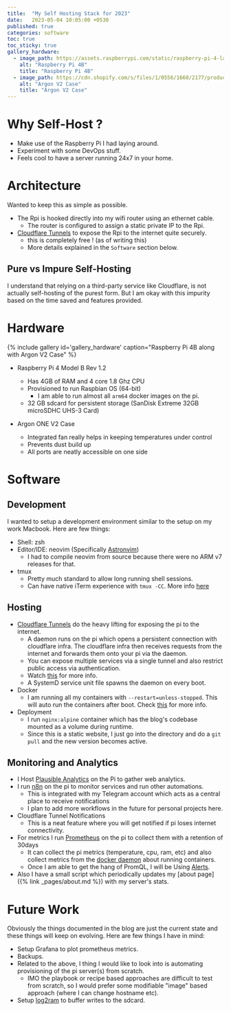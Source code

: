 ```yaml
---
title:  "My Self Hosting Stack for 2023"
date:   2023-05-04 10:05:00 +0530
published: true
categories: software
toc: true
toc_sticky: true
gallery_hardware:
  - image_path: https://assets.raspberrypi.com/static/raspberry-pi-4-labelled-f5e5dcdf6a34223235f83261fa42d1e8.png
    alt: "Raspberry Pi 4B"
    title: "Raspberry Pi 4B"
  - image_path: https://cdn.shopify.com/s/files/1/0556/1660/2177/products/AR1-V2_04_350x.jpg
    alt: "Argon V2 Case"
    title: "Argon V2 Case"
---
```


# Why Self-Host ?
* Make use of the Raspberry Pi I had laying around.
* Experiment with some DevOps stuff.
* Feels cool to have a server running 24x7 in your home.

# Architecture
Wanted to keep this as simple as possible.
* The Rpi is hooked directly into my wifi router using an ethernet cable. 
  * The router is configured to assign a static private IP to the Rpi.
* [Cloudflare Tunnels](https://developers.cloudflare.com/cloudflare-one/connections/connect-apps/#how-it-works) to expose the Rpi to the internet quite securely.
  * this is completely free ! (as of writing this)
  * More details explained in the `Software` section below.

## Pure vs Impure Self-Hosting
I understand that relying on a third-party service like Cloudflare, is not actually self-hosting of the purest form. But I am okay with this impurity based on the time saved and features provided.



# Hardware
{% include gallery id='gallery_hardware' caption="Raspberry Pi 4B along with Argon V2 Case" %}

* Raspberry Pi 4 Model B Rev 1.2
  * Has 4GB of RAM and 4 core 1.8 Ghz CPU
  * Provisioned to run Raspbian OS (64-bit)
    * I am able to run almost all `arm64` docker images on the pi.
  * 32 GB sdcard for persistent storage (SanDisk Extreme 32GB microSDHC UHS-3 Card)

* Argon ONE V2 Case
  * Integrated fan really helps in keeping temperatures under control
  * Prevents dust build up
  * All ports are neatly accessible on one side

# Software
## Development
I wanted to setup a development environment similar to the setup on my work Macbook. Here are few things:
* Shell: zsh
* Editor/IDE: neovim (Specifically [Astronvim](https://astronvim.com/))
  * I had to compile neovim from source because there were no ARM v7 releases for that.
* tmux
  * Pretty much standard to allow long running shell sessions.
  * Can have native iTerm experience with `tmux -CC`. More info [here](https://iterm2.com/documentation-tmux-integration.html)

## Hosting
* [Cloudflare Tunnels](https://developers.cloudflare.com/cloudflare-one/connections/connect-apps/#how-it-works) do the heavy lifting for exposing the pi to the internet.
    * A daemon runs on the pi which opens a persistent connection with cloudflare infra. The cloudflare infra then receives requests from the internet and forwards them onto your pi via the daemon.
    * You can expose multiple services via a single tunnel and also restrict public access via authentication.
    * Watch [this](https://www.youtube.com/watch?v=ZvIdFs3M5ic) for more info.
    * A SystemD service unit file spawns the daemon on every boot.
* Docker
    * I am running all my containers with `--restart=unless-stopped`. This will auto run the containers after boot. Check [this](https://docs.docker.com/config/containers/start-containers-automatically/) for more info.
* Deployment
    * I run `nginx:alpine` container which has the blog's codebase mounted as a volume during runtime.
    * Since this is a static website, I just go into the directory and do a `git pull` and the new version becomes active.

## Monitoring and Analytics
* I Host [Plausible Analytics](https://plausible.io/docs/self-hosting) on the Pi to gather web analytics.
* I run [n8n](https://n8n.io/) on the pi to monitor services and run other automations.
  * This is integrated with my Telegram account which acts as a central place to receive notifications
  * I plan to add more workflows in the future for personal projects here.
* Cloudflare Tunnel Notifications
  * This is a neat feature where you will get notified if pi loses internet connectivity.
* For metrics I run [Prometheus](https://prometheus.io/) on the pi to collect them with a retention of 30days
  * It can collect the pi metrics (temperature, cpu, ram, etc) and also collect metrics from the [docker daemon](https://docs.docker.com/config/daemon/prometheus/) about running containers.
  * Once I am able to get the hang of PromQL, I will be Using [Alerts](https://prometheus.io/docs/alerting/overview/).
* Also I have a small script which periodically updates my [about page]({% link _pages/about.md %}) with my server's stats.

# Future Work
Obviously the things documented in the blog are just the current state and these things will keep on evolving. Here are few things I have in mind:
* Setup Grafana to plot prometheus metrics.
* Backups.
* Related to the above, I thing I would like to look into is automating provisioning of the pi server(s) from scratch.
  * IMO the playbook or recipe based approaches are difficult to test from scratch, so I would prefer some modifiable "image" based approach (where I can change hostname etc).
* Setup [log2ram](https://ikarus.sg/extend-sd-card-lifespan-with-log2ram/) to buffer writes to the sdcard.
